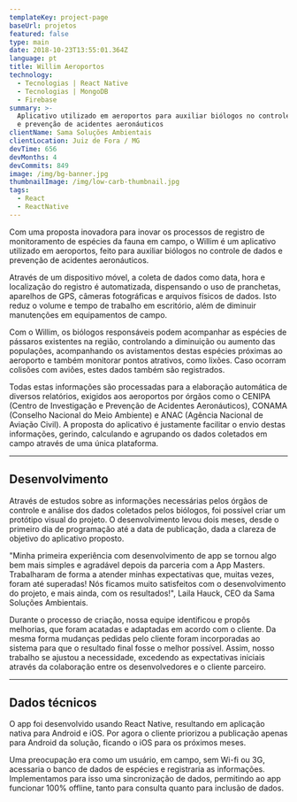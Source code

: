 ```yaml
---
templateKey: project-page
baseUrl: projetos
featured: false
type: main
date: 2018-10-23T13:55:01.364Z
language: pt
title: Willim Aeroportos
technology:
  - Tecnologias | React Native
  - Tecnologias | MongoDB
  - Firebase
summary: >-
  Aplicativo utilizado em aeroportos para auxiliar biólogos no controle de dados
  e prevenção de acidentes aeronáuticos
clientName: Sama Soluções Ambientais
clientLocation: Juiz de Fora / MG
devTime: 656
devMonths: 4
devCommits: 849
image: /img/bg-banner.jpg
thumbnailImage: /img/low-carb-thumbnail.jpg
tags:
  - React
  - ReactNative
---
```

Com uma proposta inovadora para inovar os processos de registro de monitoramento de espécies da fauna em campo, o Willim é um aplicativo utilizado em aeroportos, feito para auxiliar biólogos no controle de dados e prevenção de acidentes aeronáuticos.

Através de um dispositivo móvel, a coleta de dados como data, hora e localização do registro é automatizada, dispensando o uso de pranchetas, aparelhos de GPS, câmeras fotográficas e arquivos físicos de dados. Isto reduz o volume e tempo de trabalho em escritório, além de diminuir manutenções em equipamentos de campo.

Com o Willim, os biólogos responsáveis podem acompanhar as espécies de pássaros existentes na região, controlando a diminuição ou aumento das populações, acompanhando os avistamentos destas espécies próximas ao aeroporto e também monitorar pontos atrativos, como lixões. Caso ocorram colisões com aviões, estes dados também são registrados.

Todas estas informações são processadas para a elaboração automática de diversos relatórios, exigidos aos aeroportos por órgãos como o CENIPA (Centro de Investigação e Prevenção de Acidentes Aeronáuticos), CONAMA (Conselho Nacional do Meio Ambiente) e ANAC (Agência Nacional de Aviação Civil). A proposta do aplicativo é justamente facilitar o envio destas informações, gerindo, calculando e agrupando os dados coletados em campo através de uma única plataforma.

---

## Desenvolvimento

Através de estudos sobre as informações necessárias pelos órgãos de controle e análise dos dados coletados pelos biólogos, foi possível criar um protótipo visual do projeto. O desenvolvimento levou dois meses, desde o primeiro dia de programação até a data de publicação, dada a clareza de objetivo do aplicativo proposto.

"Minha primeira experiência com desenvolvimento de app se tornou algo bem mais simples e agradável depois da parceria com a App Masters. Trabalharam de forma a atender minhas expectativas que, muitas vezes, foram até superadas! Nós ficamos muito satisfeitos com o desenvolvimento do projeto, e mais ainda, com os resultados!", Laila Hauck, CEO da Sama Soluções Ambientais.

Durante o processo de criação, nossa equipe identificou e propôs melhorias, que foram acatadas e adaptadas em acordo com o cliente. Da mesma forma mudanças pedidas pelo cliente foram incorporadas ao sistema para que o resultado final fosse o melhor possível. Assim, nosso trabalho se ajustou a necessidade, excedendo as expectativas iniciais através da colaboração entre os desenvolvedores e o cliente parceiro.

---

## Dados técnicos

O app foi desenvolvido usando React Native, resultando em aplicação nativa para Android e iOS. Por agora o cliente priorizou a publicação apenas para Android da solução, ficando o iOS para os próximos meses.

Uma preocupação era como um usuário, em campo, sem Wi-fi ou 3G, acessaria o banco de dados de espécies e registraria as informações. Implementamos para isso uma sincronização de dados, permitindo ao app funcionar 100% offline, tanto para consulta quanto para inclusão de dados.
